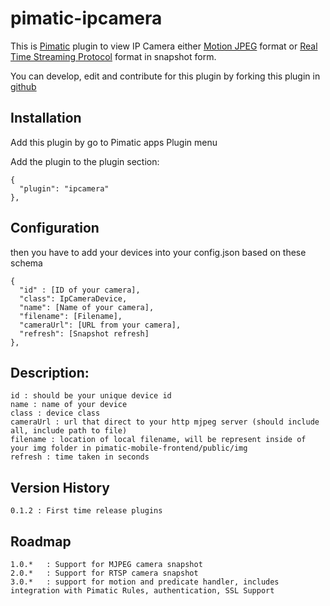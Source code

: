 pimatic-ipcamera
=======================

This is [Pimatic](http://pimatic.org) plugin to view IP Camera either [Motion JPEG](https://en.wikipedia.org/wiki/Motion_JPEG) format or [Real Time Streaming Protocol](https://id.wikipedia.org/wiki/Real_Time_Streaming_Protocol) format in snapshot form.

You can develop, edit and contribute for this plugin by forking this plugin in [github](https://github.com/funky81/pimatic-ip-camera)

Installation
-------------
Add this plugin by go to Pimatic apps Plugin menu

Add the plugin to the plugin section:

    {
      "plugin": "ipcamera"
    },

Configuration
-------------

then you have to add your devices into your config.json based on these schema

    {
      "id" : [ID of your camera],
      "class": IpCameraDevice,
      "name": [Name of your camera],
      "filename": [Filename],
      "cameraUrl": [URL from your camera],
      "refresh": [Snapshot refresh]
    },

Description:
-------------

    id : should be your unique device id
    name : name of your device
    class : device class
    cameraUrl : url that direct to your http mjpeg server (should include all, include path to file)
    filename : location of local filename, will be represent inside of your img folder in pimatic-mobile-frontend/public/img
    refresh : time taken in seconds

Version History
---------------
    0.1.2 : First time release plugins
    
Roadmap
---------------
    1.0.*   : Support for MJPEG camera snapshot
    2.0.*   : Support for RTSP camera snapshot
    3.0.*   : support for motion and predicate handler, includes integration with Pimatic Rules, authentication, SSL Support
